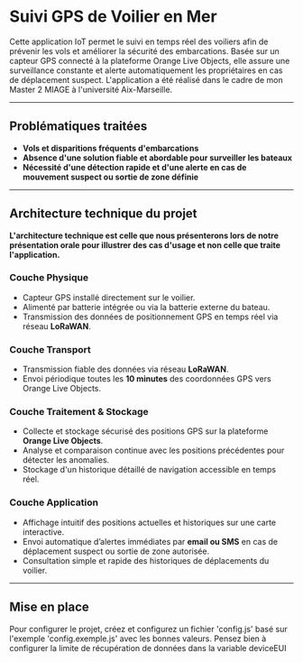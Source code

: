 # Suivi GPS de Voilier en Mer

Cette application IoT permet le suivi en temps réel des voiliers afin de prévenir les vols et améliorer la sécurité des embarcations. Basée sur un capteur GPS connecté à la plateforme Orange Live Objects, elle assure une surveillance constante et alerte automatiquement les propriétaires en cas de déplacement suspect. L'application a été réalisé dans le cadre de mon Master 2 MIAGE à l'université Aix-Marseille.

---

## Problématiques traitées

- **Vols et disparitions fréquents d'embarcations**
- **Absence d'une solution fiable et abordable pour surveiller les bateaux**
- **Nécessité d'une détection rapide et d'une alerte en cas de mouvement suspect ou sortie de zone définie**

---

## Architecture technique du projet

<b>L'architecture technique est celle que nous présenterons lors de notre présentation orale pour illustrer des cas d'usage et non celle que traite l'application.</b>

### Couche Physique
- Capteur GPS installé directement sur le voilier.
- Alimenté par batterie intégrée ou via la batterie externe du bateau.
- Transmission des données de positionnement GPS en temps réel via réseau **LoRaWAN**.

### Couche Transport
- Transmission fiable des données via réseau **LoRaWAN**.
- Envoi périodique toutes les **10 minutes** des coordonnées GPS vers Orange Live Objects.

### Couche Traitement & Stockage
- Collecte et stockage sécurisé des positions GPS sur la plateforme **Orange Live Objects**.
- Analyse et comparaison continue avec les positions précédentes pour détecter les anomalies.
- Stockage d'un historique détaillé de navigation accessible en temps réel.

### Couche Application
- Affichage intuitif des positions actuelles et historiques sur une carte interactive.
- Envoi automatique d’alertes immédiates par **email ou SMS** en cas de déplacement suspect ou sortie de zone autorisée.
- Consultation simple et rapide des historiques de déplacements du voilier.

---

## Mise en place
Pour configurer le projet, créez et configurez un fichier 'config.js' basé sur l'exemple 'config.exemple.js' avec les bonnes valeurs.
Pensez bien à configurer la limite de récupération de données dans la variable deviceEUI